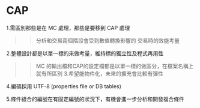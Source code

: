 # CAP
1.需區別那些是在 MC 處理，那些是要移到 CAP 處理
>> 分析和交易兩個階段會受到數值轉換影響的
>> 交易時的效能考量

2.整體設計都是以單一標的來做考量，維持標的獨立性及程式再用性
>> MC 的輸出檔和CAP的設定檔都是以單一標的做區分，在檔案名稱上就有所區別
3.希望能物件化，未來的擴充會比較有彈性

4.編碼採用 UTF-8 (properties file or DB tables)

5.條件組合的編號在有固定編號的狀況下，有機會進一步分析和開發複合條件
